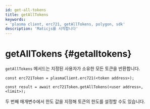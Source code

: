```yaml
---
id: get-all-tokens
title: getAllTokens
keywords:
- 'plasma client, erc721, getAllTokens, polygon, sdk'
description: 'Maticjs를 시작합니다'
---
```


# getAllTokens {#getalltokens}

`getAllTokens` 메서드는 지정된 사용자가 소유한 모든 토큰을 반환합니다.

```
const erc721Token = plasmaClient.erc721(<token address>);

const result = await erc721Token.getAllTokens(<user address>, <limit>);

```

두 번째 매개변수에서 한도 값을 지정해 토큰의 한도를 설정할 수도 있습니다.

